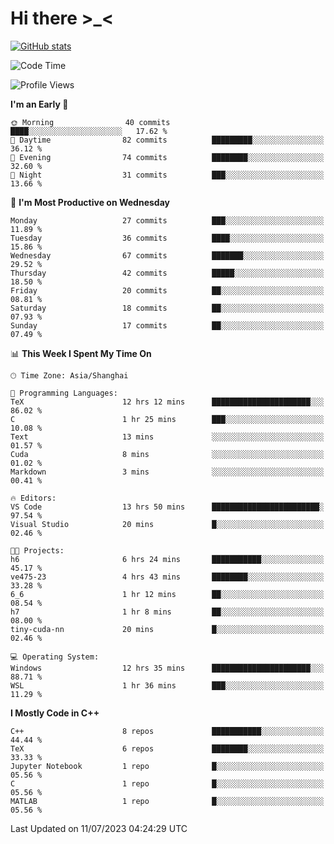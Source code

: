 # Hi there \>_<

[![GitHub stats](https://github-readme-stats.vercel.app/api?username=ARessegetesStery&show_icons=true&theme=transparent)](https://github.com/anuraghazra/github-readme-stats)

<!--START_SECTION:waka-->
![Code Time](http://img.shields.io/badge/Code%20Time-201%20hrs%202%20mins-blue)

![Profile Views](http://img.shields.io/badge/Profile%20Views-0-blue)

**I'm an Early 🐤** 

```text
🌞 Morning                40 commits          ████░░░░░░░░░░░░░░░░░░░░░   17.62 % 
🌆 Daytime                82 commits          █████████░░░░░░░░░░░░░░░░   36.12 % 
🌃 Evening                74 commits          ████████░░░░░░░░░░░░░░░░░   32.60 % 
🌙 Night                  31 commits          ███░░░░░░░░░░░░░░░░░░░░░░   13.66 % 
```
📅 **I'm Most Productive on Wednesday** 

```text
Monday                   27 commits          ███░░░░░░░░░░░░░░░░░░░░░░   11.89 % 
Tuesday                  36 commits          ████░░░░░░░░░░░░░░░░░░░░░   15.86 % 
Wednesday                67 commits          ███████░░░░░░░░░░░░░░░░░░   29.52 % 
Thursday                 42 commits          █████░░░░░░░░░░░░░░░░░░░░   18.50 % 
Friday                   20 commits          ██░░░░░░░░░░░░░░░░░░░░░░░   08.81 % 
Saturday                 18 commits          ██░░░░░░░░░░░░░░░░░░░░░░░   07.93 % 
Sunday                   17 commits          ██░░░░░░░░░░░░░░░░░░░░░░░   07.49 % 
```


📊 **This Week I Spent My Time On** 

```text
🕑︎ Time Zone: Asia/Shanghai

💬 Programming Languages: 
TeX                      12 hrs 12 mins      ██████████████████████░░░   86.02 % 
C                        1 hr 25 mins        ███░░░░░░░░░░░░░░░░░░░░░░   10.08 % 
Text                     13 mins             ░░░░░░░░░░░░░░░░░░░░░░░░░   01.57 % 
Cuda                     8 mins              ░░░░░░░░░░░░░░░░░░░░░░░░░   01.02 % 
Markdown                 3 mins              ░░░░░░░░░░░░░░░░░░░░░░░░░   00.41 % 

🔥 Editors: 
VS Code                  13 hrs 50 mins      ████████████████████████░   97.54 % 
Visual Studio            20 mins             █░░░░░░░░░░░░░░░░░░░░░░░░   02.46 % 

🐱‍💻 Projects: 
h6                       6 hrs 24 mins       ███████████░░░░░░░░░░░░░░   45.17 % 
ve475-23                 4 hrs 43 mins       ████████░░░░░░░░░░░░░░░░░   33.28 % 
6_6                      1 hr 12 mins        ██░░░░░░░░░░░░░░░░░░░░░░░   08.54 % 
h7                       1 hr 8 mins         ██░░░░░░░░░░░░░░░░░░░░░░░   08.00 % 
tiny-cuda-nn             20 mins             █░░░░░░░░░░░░░░░░░░░░░░░░   02.46 % 

💻 Operating System: 
Windows                  12 hrs 35 mins      ██████████████████████░░░   88.71 % 
WSL                      1 hr 36 mins        ███░░░░░░░░░░░░░░░░░░░░░░   11.29 % 
```

**I Mostly Code in C++** 

```text
C++                      8 repos             ███████████░░░░░░░░░░░░░░   44.44 % 
TeX                      6 repos             ████████░░░░░░░░░░░░░░░░░   33.33 % 
Jupyter Notebook         1 repo              █░░░░░░░░░░░░░░░░░░░░░░░░   05.56 % 
C                        1 repo              █░░░░░░░░░░░░░░░░░░░░░░░░   05.56 % 
MATLAB                   1 repo              █░░░░░░░░░░░░░░░░░░░░░░░░   05.56 % 
```




 Last Updated on 11/07/2023 04:24:29 UTC
<!--END_SECTION:waka-->
